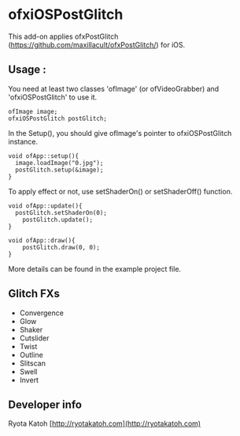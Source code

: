 # ofxiOSPostGlitch
This add-on applies ofxPostGlitch (https://github.com/maxillacult/ofxPostGlitch/) for iOS.  

## Usage :
You need at least two classes 'ofImage' (or ofVideoGrabber) and 'ofxiOSPostGlitch' to use it.

	ofImage image;
	ofxiOSPostGlitch postGlitch;

In the Setup(), you should give ofImage's pointer to ofxiOSPostGlitch instance.

    void ofApp::setup(){
      image.loadImage("0.jpg");
      postGlitch.setup(&image);
    }

To apply effect or not, use setShaderOn() or setShaderOff() function.

	void ofApp::update(){
	  postGlitch.setShaderOn(0);
		postGlitch.update();
	}

	void ofApp::draw(){
		postGlitch.draw(0, 0);
	}

More details can be found in the example project file.

## Glitch FXs	
- Convergence
- Glow
- Shaker
- Cutslider
- Twist
- Outline
- Slitscan
- Swell
- Invert

## Developer info
Ryota Katoh
[http://ryotakatoh.com](http://ryotakatoh.com)

